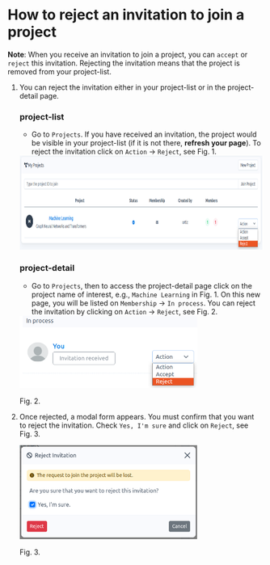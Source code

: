 # How to reject an invitation to join a project

**Note**: When you receive an invitation to join a project, you can `accept` or `reject` this invitation. Rejecting the invitation means that the project is removed from your project-list. 

1. You can reject the invitation either in your project-list or in the project-detail page.

    ### project-list

    - Go to `Projects`. If you have received an invitation, the project would be visible in your project-list (if it is not there, **refresh your page**). To reject the invitation click on `Action` -\> `Reject`, see Fig. 1.
    
    <img src="images/project-invitation-reject-in-list.png" alt="project-invitation-reject-in-list.png" width="852" height="186" class="jop-noMdConv">
    
    ### project-detail

    -  Go to `Projects`, then to access the project-detail page click on the project name of interest, e.g., `Machine Learning` in Fig. 1. On this new page, you will be listed on `Membership` -> `In process`. You can reject the invitation by clicking on `Action` -\> `Reject`, see Fig. 2.
    
    <img src="images/project-invitation-reject-in-detail.png" alt="project-invitation-reject-in-detail.png" width="351" height="143" class="jop-noMdConv">
    
    Fig. 2.
    
2.  Once rejected, a modal form appears. You must confirm that you want to reject the invitation. Check `Yes, I'm sure` and click on `Reject`, see Fig. 3.
    
    <img src="images/project-reject-modal.png" alt="project-reject-modal.png" width="351" height="186" class="jop-noMdConv">
    
    Fig. 3.
    

